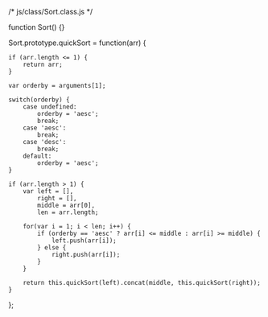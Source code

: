 /* js/class/Sort.class.js */

function Sort() {}

Sort.prototype.quickSort = function(arr) {

	if (arr.length <= 1) {
        return arr;
    }
    
    var orderby = arguments[1];
    
    switch(orderby) {
        case undefined:
            orderby = 'aesc';
            break;
        case 'aesc':
            break;
        case 'desc':
            break;
        default:
            orderby = 'aesc';
    }
    
    if (arr.length > 1) {
        var left = [],
            right = [],
            middle = arr[0],
            len = arr.length;
            
        for(var i = 1; i < len; i++) {
            if (orderby == 'aesc' ? arr[i] <= middle : arr[i] >= middle) {
                left.push(arr[i]);
            } else {
                right.push(arr[i]);
            }
        }
        
        return this.quickSort(left).concat(middle, this.quickSort(right));
    }
};
